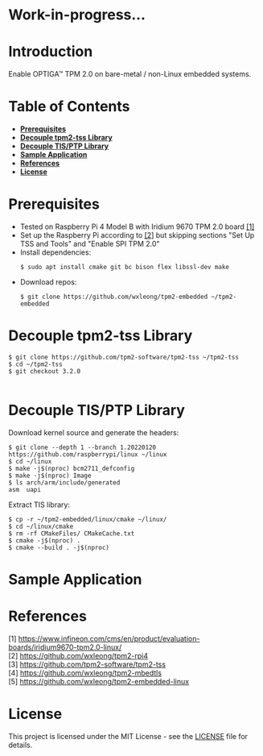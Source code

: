 # Work-in-progress...

# Introduction

Enable OPTIGA™ TPM 2.0 on bare-metal / non-Linux embedded systems.

# Table of Contents

- **[Prerequisites](#prerequisites)**
- **[Decouple tpm2-tss Library](#decouple-tpm2-tss-library)**
- **[Decouple TIS/PTP Library](#decouple-tisptp-library)**
- **[Sample Application](#sample-application)**
- **[References](#references)**
- **[License](#license)**

# Prerequisites

- Tested on Raspberry Pi 4 Model B with Iridium 9670 TPM 2.0 board [[1]](#1) 
- Set up the Raspberry Pi according to [[2]](#2) but skipping sections "Set Up TSS and Tools" and "Enable SPI TPM 2.0"
- Install dependencies:
    ```
    $ sudo apt install cmake git bc bison flex libssl-dev make
    ```
    <!-- $ sudo apt install cmake crossbuild-essential-armhf -->
- Download repos:
    ```
    $ git clone https://github.com/wxleong/tpm2-embedded ~/tpm2-embedded
    ```

# Decouple tpm2-tss Library

```
$ git clone https://github.com/tpm2-software/tpm2-tss ~/tpm2-tss
$ cd ~/tpm2-tss
$ git checkout 3.2.0


```

# Decouple TIS/PTP Library

Download kernel source and generate the headers:
```
$ git clone --depth 1 --branch 1.20220120 https://github.com/raspberrypi/linux ~/linux
$ cd ~/linux
$ make -j$(nproc) bcm2711_defconfig
$ make -j$(nproc) Image
$ ls arch/arm/include/generated
asm  uapi
```
<!--
No need to complete the "Image" build, headers are generated at the very beginning, CTRL+C to interrupt the build.
But to be safe, just complete the build...:')
-->
<!--
Cross-compile:
$ make -j$(nproc) ARCH=arm CROSS_COMPILE=arm-linux-gnueabihf- bcm2711_defconfig
$ make -j$(nproc) ARCH=arm CROSS_COMPILE=arm-linux-gnueabihf- Image
-->
<!--
Not all profiles will work, tested the following and NOT working:
 - multi_v7_defconfig: Beaglebone Black Wireless (32-bit ARM)
 - bcm2835_defconfig: Raspberry Pi (32-bit ARM)
 - tinyconfig: 32-bit ARM
-->

Extract TIS library:
```
$ cp -r ~/tpm2-embedded/linux/cmake ~/linux/
$ cd ~/linux/cmake
$ rm -rf CMakeFiles/ CMakeCache.txt
$ cmake -j$(nproc) .
$ cmake --build . -j$(nproc)
```
<!-- Linux kernel .cofig file will be converted to ~/linux/include/generated/autoconf.h -->
<!-- autoconf.h is included in ~/linux/kconfig.h -->

# Sample Application



# References

<a id="1">[1] https://www.infineon.com/cms/en/product/evaluation-boards/iridium9670-tpm2.0-linux/</a><br>
<a id="2">[2] https://github.com/wxleong/tpm2-rpi4</a><br>
<a id="3">[3] https://github.com/tpm2-software/tpm2-tss</a><br>
<a id="4">[4] https://github.com/wxleong/tpm2-mbedtls</a><br>
<a id="5">[5] https://github.com/wxleong/tpm2-embedded-linux</a><br>

# License

This project is licensed under the MIT License - see the [LICENSE](LICENSE) file for details.
